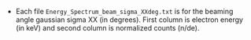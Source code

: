* Each file `Energy_Spectrum_beam_sigma_XXdeg.txt` is for the beaming angle gaussian sigma XX (in degrees). First column is electron energy (in keV) and second column is normalized counts (n/de).